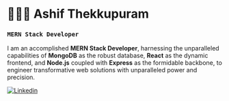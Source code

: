 # 👨🏻‍💻 Ashif Thekkupuram

### **`MERN Stack Developer`**

I am an accomplished **MERN Stack Developer**, harnessing the unparalleled capabilities of **MongoDB** as the robust database, **React** as the dynamic frontend, and **Node.js** coupled with **Express** as the formidable backbone, to engineer transformative web solutions with unparalleled power and precision.

<p align="left">
  <a href="https://www.linkedin.com/in/ashif-thekkupuram-87985818a/" rel="noopener noreferrer" target="_blank">
    <img alt="Linkedin" title="Linkedin" src="https://img.shields.io/badge/LinkedIn-0077B5?style=for-the-badge&logo=linkedin&logoColor=white"/></a>
  
</p>
